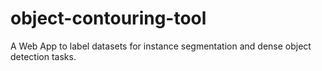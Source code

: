# object-contouring-tool
A Web App to label datasets for instance segmentation and dense object detection tasks. 
